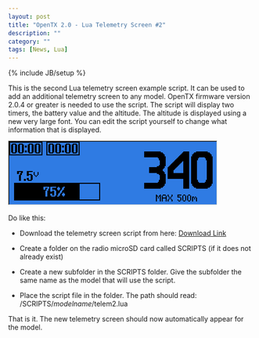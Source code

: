```yaml
---
layout: post
title: "OpenTX 2.0 - Lua Telemetry Screen #2"
description: ""
category: ""
tags: [News, Lua]
---
```

{% include JB/setup %}

This is the second Lua telemetry screen example script. It can be used to add an additional telemetry screen to any model.
OpenTX firmware version 2.0.4 or greater is needed to use the script.
The script will display two timers, the battery value and the altitude. The altitude is displayed using a new very large font.
You can edit the script yourself to change what information that is displayed.
  
![](/assets/images/telem2.png)

Do like this:

* Download the telemetry screen script from here: [Download Link](http://lua-20.open-tx.org/telem2.zip) 

* Create a folder on the radio microSD card called SCRIPTS (if it does not already exist)

* Create a new subfolder in the SCRIPTS folder. Give the subfolder the same name as the model that will use the script.

* Place the script file in the folder. The path should read: /SCRIPTS/*modelname*/telem2.lua

That is it. The new telemetry screen should now automatically appear for the model.


